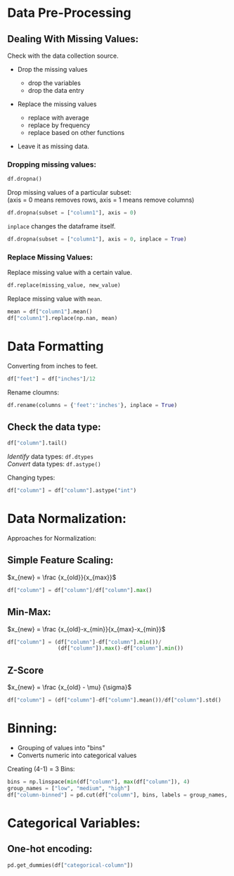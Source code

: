 # Data Pre-Processing

## Dealing With Missing Values:

Check with the data collection source.

- Drop the missing values
    - drop the variables
    - drop the data entry

- Replace the missing values
    - replace with average
    - replace by frequency
    - replace based on other functions

- Leave it as missing data.

### Dropping missing values:

```python
df.dropna()
```

Drop missing values of a particular subset:  
(axis = 0 means removes rows, axis = 1 means remove columns)

```python
df.dropna(subset = ["column1"], axis = 0)
```

```inplace``` changes the dataframe itself.

```python
df.dropna(subset = ["column1"], axis = 0, inplace = True)
```

### Replace Missing Values:

Replace missing value with a certain value.

```python
df.replace(missing_value, new_value)
```
Replace missing value with ```mean```.

```python
mean = df["column1"].mean()
df["column1"].replace(np.nan, mean)
```

# Data Formatting

Converting from inches to feet.

```python
df["feet"] = df["inches"]/12
```

Rename cloumns:

```python
df.rename(columns = {'feet':'inches'}, inplace = True)
```

## Check the data type:

```python
df["column"].tail()
```
*Identify* data types: ```df.dtypes```  
*Convert* data types: ```df.astype()``` 

Changing types:
```python
df["column"] = df["column"].astype("int")
```

# Data Normalization:

Approaches for Normalization:

## Simple Feature Scaling:

$x_{new} = \frac {x_{old}}{x_{max}}$

```python
df["column"] = df["column"]/df["column"].max()
```

## Min-Max:

$x_{new} = \frac {x_{old}-x_{min}}{x_{max}-x_{min}}$

```python
df["column"] = (df["column"]-df["column"].min())/
                (df["column"]).max()-df["column"].min())
```

## Z-Score

$x_{new} = \frac {x_{old} - \mu} {\sigma}$

```python
df["column"] = (df["column"]-df["column"].mean())/df["column"].std()
```

# Binning:

- Grouping of values into "bins"
- Converts numeric into categorical values

Creating (4-1) = 3 Bins:

```python
bins = np.linspace(min(df["column"], max(df["column"]), 4)
group_names = ["low", "medium", "high"]
df["column-binned"] = pd.cut(df["column"], bins, labels = group_names, include_lowest = True)
```

# Categorical Variables:

## One-hot encoding:

```python
pd.get_dummies(df["categorical-column"])
```

